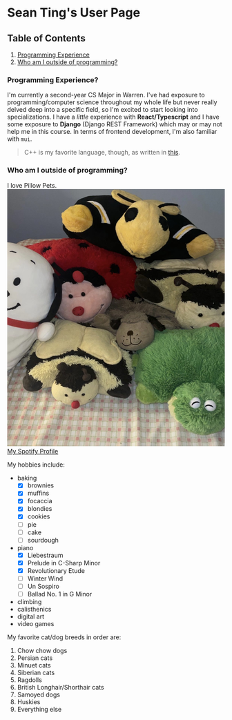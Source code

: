 # Sean Ting's User Page
## Table of Contents
1. [Programming Experience](https://github.com/sjting8/sjting8.github.io/blob/main/index.md#programming-experience)
2. [Who am I outside of programming?](https://github.com/sjting8/sjting8.github.io/blob/main/index.md#who-am-i-outside-of-programming)

### Programming Experience?
I'm currently a second-year CS Major in Warren. I've had exposure to programming/computer science throughout my whole life but never really delved deep into a specific field, so I'm excited to start looking into specializations. I have a _little_ experience with **React/Typescript** and I have some exposure to **Django** (Django REST Framework) which may or may not help me in this course. In terms of frontend development, I'm also familiar with `mui`.
> C++ is my favorite language, though, as written in [this](README.md).

### Who am I outside of programming?
I love Pillow Pets.
![Picture of some of my pillowpets](pillowpets.jpg)
[My Spotify Profile](https://open.spotify.com/user/sjting8?si=8a5ce23df9a348ae)

My hobbies include:
- baking
     - [x] brownies
     - [x] muffins
     - [x] focaccia
     - [x] blondies
     - [x] cookies
     - [ ] pie
     - [ ] cake
     - [ ] sourdough
- piano
     - [x] Liebestraum
     - [x] Prelude in C-Sharp Minor
     - [x] Revolutionary Etude
     - [ ] Winter Wind
     - [ ] Un Sospiro
     - [ ] Ballad No. 1 in G Minor
- climbing
- calisthenics
- digital art
- video games

My favorite cat/dog breeds in order are:
1. Chow chow dogs
2. Persian cats
3. Minuet cats
4. Siberian cats
5. Ragdolls
6. British Longhair/Shorthair cats
7. Samoyed dogs
8. Huskies
9. Everything else
